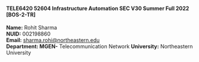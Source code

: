 
#### TELE6420 52604 Infrastructure Automation SEC V30 Summer Full 2022 [BOS-2-TR]

**Name:** Rohit Sharma  
**NUID:** 002198860  
**Email:** sharma.rohi@northeastern.edu  
**Department: MGEN-** Telecommunication Network **University:** Northeastern University  
